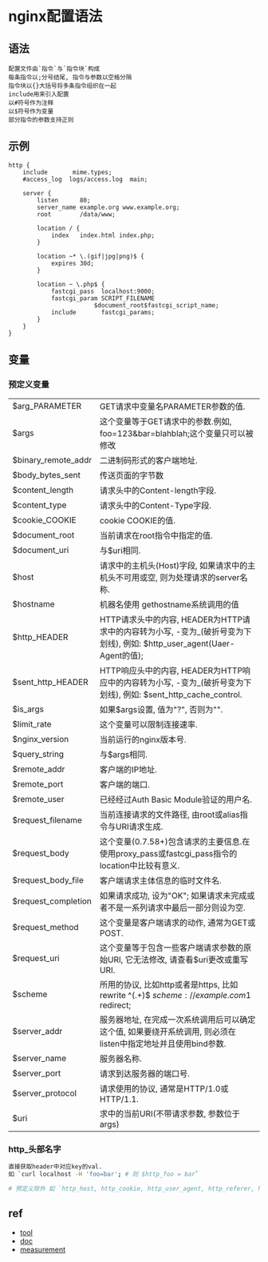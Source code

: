 # nginx配置语法

## 语法

    配置文件由`指令`与`指令块`构成  
    每条指令以;分号结尾, 指令与参数以空格分隔  
    指令块以{}大括号将多条指令组织在一起  
    include用来引入配置  
    以#符号作为注释  
    以$符号作为变量  
    部分指令的参数支持正则  

## 示例

```nginx
http {
    include       mime.types;
    #access_log  logs/access.log  main;

    server {
        listen      80;
        server_name example.org www.example.org;
        root        /data/www;

        location / {
            index   index.html index.php;
        }

        location ~* \.(gif|jpg|png)$ {
            expires 30d;
        }

        location ~ \.php$ {
            fastcgi_pass  localhost:9000;
            fastcgi_param SCRIPT_FILENAME
                        $document_root$fastcgi_script_name;
            include       fastcgi_params;
        }
    }
}
```

## 变量

### 预定义变量

|                     |                                                                                                                         |
| ------------------- | ----------------------------------------------------------------------------------------------------------------------- |
| $arg_PARAMETER      | GET请求中变量名PARAMETER参数的值.                                                                                      |
| $args               | 这个变量等于GET请求中的参数.例如, foo=123&bar=blahblah;这个变量只可以被修改                                            |
| $binary_remote_addr | 二进制码形式的客户端地址.                                                                                              |
| $body_bytes_sent    | 传送页面的字节数                                                                                                        |
| $content_length     | 请求头中的Content-length字段.                                                                                          |
| $content_type       | 请求头中的Content-Type字段.                                                                                            |
| $cookie_COOKIE      | cookie COOKIE的值.                                                                                                     |
| $document_root      | 当前请求在root指令中指定的值.                                                                                          |
| $document_uri       | 与$uri相同.                                                                                                            |
| $host               | 请求中的主机头(Host)字段, 如果请求中的主机头不可用或空, 则为处理请求的server名称.                                      |
| $hostname           | 机器名使用 gethostname系统调用的值                                                                                      |
| $http_HEADER        | HTTP请求头中的内容, HEADER为HTTP请求中的内容转为小写, -变为_(破折号变为下划线), 例如: $http_user_agent(Uaer-Agent的值); |
| $sent_http_HEADER   | HTTP响应头中的内容, HEADER为HTTP响应中的内容转为小写, -变为_(破折号变为下划线), 例如: $sent_http_cache_control.        |
| $is_args            | 如果$args设置, 值为"?", 否则为"".                                                                                      |
| $limit_rate         | 这个变量可以限制连接速率.                                                                                              |
| $nginx_version      | 当前运行的nginx版本号.                                                                                                 |
| $query_string       | 与$args相同.                                                                                                           |
| $remote_addr        | 客户端的IP地址.                                                                                                        |
| $remote_port        | 客户端的端口.                                                                                                          |
| $remote_user        | 已经经过Auth Basic Module验证的用户名.                                                                                 |
| $request_filename   | 当前连接请求的文件路径, 由root或alias指令与URI请求生成.                                                                |
| $request_body       | 这个变量(0.7.58+)包含请求的主要信息.在使用proxy_pass或fastcgi_pass指令的location中比较有意义.                       |
| $request_body_file  | 客户端请求主体信息的临时文件名.                                                                                        |
| $request_completion | 如果请求成功, 设为"OK"; 如果请求未完成或者不是一系列请求中最后一部分则设为空.                                          |
| $request_method     | 这个变量是客户端请求的动作, 通常为GET或POST.                                                                           |
| $request_uri        | 这个变量等于包含一些客户端请求参数的原始URI, 它无法修改, 请查看$uri更改或重写URI.                                      |
| $scheme             | 所用的协议, 比如http或者是https, 比如rewrite ^(.+)$ $scheme://example.com$1 redirect;                                   |
| $server_addr        | 服务器地址, 在完成一次系统调用后可以确定这个值, 如果要绕开系统调用, 则必须在listen中指定地址并且使用bind参数.          |
| $server_name        | 服务器名称.                                                                                                            |
| $server_port        | 请求到达服务器的端口号.                                                                                                |
| $server_protocol    | 请求使用的协议, 通常是HTTP/1.0或HTTP/1.1.                                                                              |
| $uri                | 求中的当前URI(不带请求参数, 参数位于args)                                                                               |

### http_头部名字

```bash
直接获取header中对应key的val. 
如 `curl localhost -H 'foo=bar'; # 则 $http_foo = bar`  

# 预定义除外 如 `http_host, http_cookie, http_user_agent, http_referer, http_via, http_x_forwarded_for ...`  
```

## ref

- [tool](https://www.digitalocean.com/community/tools/nginx)
- [doc](http://nginx.org/en/docs/beginners_guide.html#conf_structure)
- [measurement](http://nginx.org/en/docs/syntax.html)
